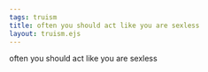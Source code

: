 ```yaml
---
tags: truism
title: often you should act like you are sexless
layout: truism.ejs
---
```


often you should act like you are sexless